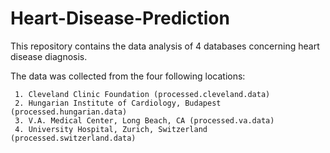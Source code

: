 # Heart-Disease-Prediction
This repository contains the data analysis of 4 databases concerning heart disease diagnosis.

The data was collected from the
   four following locations:

     1. Cleveland Clinic Foundation (processed.cleveland.data)
     2. Hungarian Institute of Cardiology, Budapest (processed.hungarian.data)
     3. V.A. Medical Center, Long Beach, CA (processed.va.data)
     4. University Hospital, Zurich, Switzerland (processed.switzerland.data)

